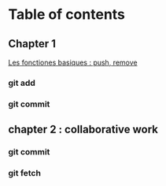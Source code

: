 # Table of contents

## Chapter 1
[Les fonctiones basiques : push, remove](chapters/chapter1.md)
### git add
### git commit

## chapter 2 : collaborative work
### git commit
### git fetch